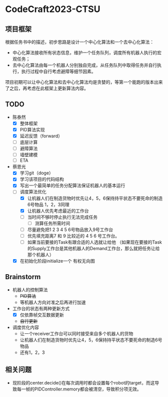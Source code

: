 # CodeCraft2023-CTSU

## 项目框架

根据任务书中的描述，初步思路是设计一个中心化算法和一个去中心化算法：

- 中心化算法接收所有状态信息，维护一个任务队列，调度所有机器人执行的宏观任务；
- 去中心化算法由每一个机器人分别独自完成，从任务队列中取得任务并自行执行，执行过程中自行考虑避障等细节因素。

项目初期可以让中心化算法和去中心化算法均是贪婪的，等第一个能跑的版本出来了之后，再考虑在此框架上更新算法内容。

## TODO

- 陈泰然
  - [x] 整体框架
  - [x] PID算法实现
  - [x] 延迟反馈（forward）
  - [ ] 底层计算
  - [ ] 避障算法
  - [ ] 墙壁建模
  - [ ] ETA
- 蔡恩光
  - [x] 学习git（doge）
  - [x] 学习该项目的代码结构
  - [x] 写出一个最简单的任务分配算法保证机器人的基本运行
  - [ ] 调度算法优化
    - [x] 让机器人们在制造货物时优先让4，5，6保持持平状态不要死命的制造6号物品 1，2，3同理
    - [x] 让机器人优先考虑最近的工作台
    - [ ] 当时间不够时停止执行无法完成任务
      - [ ] 测算任务所需时间
    - [ ] 尽量避免把1 2 3 4 5 6号物品放入9号工作台
    - [ ] 优先填充距离7 和 9 比较近的 4 5 6 号工作台。
    - [ ] 如果当前要接的Task有跟合适的人选就让给他 （如果现在要接的Task的Supply工作台是其他机器人的Demand工作台，那么就把任务让给那个机器人）
  - [x] 在初始化阶段initialize一个 有权无向图

## Brainstorm

- 机器人的控制算法
  - ~~PID算法~~
  - 等机器人方向对准之后再进行加速
- 工作台的状态有两种更新方式
  - [x] 仅依靠帧交互数据更新
  - ~~自行更新~~
- 调度优化内容
  - 让一个receiver工作台可以同时接受来自多个机器人的货物
  - 让机器人们在制造货物时优先让4，5，6保持持平状态不要死命的制造6号物品
  - 还有1，2，3

## 相关问题

- 现阶段的center.decide()在每次调用时都会设置每个robot的target，而这导致每一帧的PIDController.memory都会被清空，导致积分项无效。
